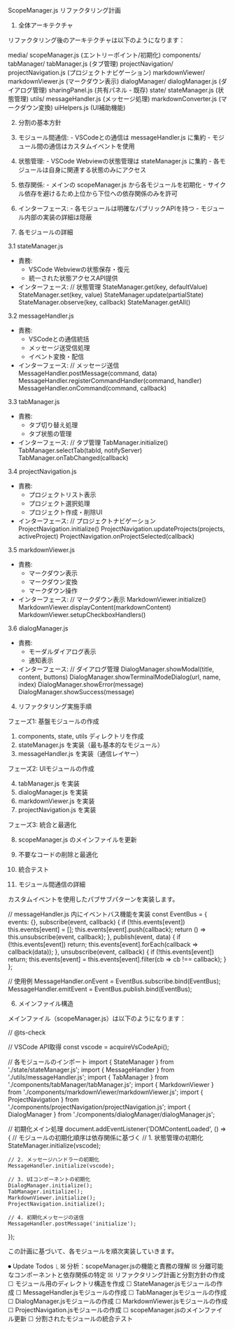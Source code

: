  ScopeManager.js リファクタリング計画

  1. 全体アーキテクチャ

  リファクタリング後のアーキテクチャは以下のようになります：

  media/
    scopeManager.js (エントリーポイント/初期化)
    components/
      tabManager/
        tabManager.js (タブ管理)
      projectNavigation/
        projectNavigation.js (プロジェクトナビゲーション)
      markdownViewer/
        markdownViewer.js (マークダウン表示)
      dialogManager/
        dialogManager.js (ダイアログ管理)
      sharingPanel.js (共有パネル - 既存)
    state/
      stateManager.js (状態管理)
    utils/
      messageHandler.js (メッセージ処理)
      markdownConverter.js (マークダウン変換)
      uiHelpers.js (UI補助機能)

  2. 分割の基本方針

  1. モジュール間通信:
    - VSCodeとの通信は messageHandler.js に集約
    - モジュール間の通信はカスタムイベントを使用
  2. 状態管理:
    - VSCode Webviewの状態管理は stateManager.js に集約
    - 各モジュールは自身に関連する状態のみにアクセス
  3. 依存関係:
    - メインの scopeManager.js から各モジュールを初期化
    - サイクル依存を避けるため上位から下位への依存関係のみを許可
  4. インターフェース:
    - 各モジュールは明確なパブリックAPIを持つ
    - モジュール内部の実装の詳細は隠蔽

  3. 各モジュールの詳細

  3.1 stateManager.js

  - 責務:
    - VSCode Webviewの状態保存・復元
    - 統一された状態アクセスAPI提供
  - インターフェース:
  // 状態管理
  StateManager.get(key, defaultValue)
  StateManager.set(key, value)
  StateManager.update(partialState)
  StateManager.observe(key, callback)
  StateManager.getAll()

  3.2 messageHandler.js

  - 責務:
    - VSCodeとの通信統括
    - メッセージ送受信処理
    - イベント変換・配信
  - インターフェース:
  // メッセージ送信
  MessageHandler.postMessage(command, data)
  MessageHandler.registerCommandHandler(command, handler)
  MessageHandler.onCommand(command, callback)

  3.3 tabManager.js

  - 責務:
    - タブ切り替え処理
    - タブ状態の管理
  - インターフェース:
  // タブ管理
  TabManager.initialize()
  TabManager.selectTab(tabId, notifyServer)
  TabManager.onTabChanged(callback)

  3.4 projectNavigation.js

  - 責務:
    - プロジェクトリスト表示
    - プロジェクト選択処理
    - プロジェクト作成・削除UI
  - インターフェース:
  // プロジェクトナビゲーション
  ProjectNavigation.initialize()
  ProjectNavigation.updateProjects(projects, activeProject)
  ProjectNavigation.onProjectSelected(callback)

  3.5 markdownViewer.js

  - 責務:
    - マークダウン表示
    - マークダウン変換
    - マークダウン操作
  - インターフェース:
  // マークダウン表示
  MarkdownViewer.initialize()
  MarkdownViewer.displayContent(markdownContent)
  MarkdownViewer.setupCheckboxHandlers()

  3.6 dialogManager.js

  - 責務:
    - モーダルダイアログ表示
    - 通知表示
  - インターフェース:
  // ダイアログ管理
  DialogManager.showModal(title, content, buttons)
  DialogManager.showTerminalModeDialog(url, name, index)
  DialogManager.showError(message)
  DialogManager.showSuccess(message)

  4. リファクタリング実施手順

  フェーズ1: 基盤モジュールの作成

  1. components, state, utils ディレクトリを作成
  2. stateManager.js を実装（最も基本的なモジュール）
  3. messageHandler.js を実装（通信レイヤー）

  フェーズ2: UIモジュールの作成

  4. tabManager.js を実装
  5. dialogManager.js を実装
  6. markdownViewer.js を実装
  7. projectNavigation.js を実装

  フェーズ3: 統合と最適化

  8. scopeManager.js のメインファイルを更新
  9. 不要なコードの削除と最適化
  10. 統合テスト

  5. モジュール間通信の詳細

  カスタムイベントを使用したパブサブパターンを実装します。

  // messageHandler.js 内にイベントバス機能を実装
  const EventBus = {
    events: {},
    subscribe(event, callback) {
      if (!this.events[event]) this.events[event] = [];
      this.events[event].push(callback);
      return () => this.unsubscribe(event, callback);
    },
    publish(event, data) {
      if (!this.events[event]) return;
      this.events[event].forEach(callback => callback(data));
    },
    unsubscribe(event, callback) {
      if (!this.events[event]) return;
      this.events[event] = this.events[event].filter(cb => cb !==
  callback);
    }
  };

  // 使用例
  MessageHandler.onEvent = EventBus.subscribe.bind(EventBus);
  MessageHandler.emitEvent = EventBus.publish.bind(EventBus);

  6. メインファイル構造

  メインファイル（scopeManager.js）は以下のようになります：

  // @ts-check

  // VSCode API取得
  const vscode = acquireVsCodeApi();

  // 各モジュールのインポート
  import { StateManager } from './state/stateManager.js';
  import { MessageHandler } from './utils/messageHandler.js';
  import { TabManager } from './components/tabManager/tabManager.js';
  import { MarkdownViewer } from
  './components/markdownViewer/markdownViewer.js';
  import { ProjectNavigation } from
  './components/projectNavigation/projectNavigation.js';
  import { DialogManager } from
  './components/dialogManager/dialogManager.js';

  // 初期化メイン処理
  document.addEventListener('DOMContentLoaded', () => {
    // モジュールの初期化順序は依存関係に基づく
    // 1. 状態管理の初期化
    StateManager.initialize(vscode);

    // 2. メッセージハンドラーの初期化
    MessageHandler.initialize(vscode);

    // 3. UIコンポーネントの初期化
    DialogManager.initialize();
    TabManager.initialize();
    MarkdownViewer.initialize();
    ProjectNavigation.initialize();

    // 4. 初期化メッセージの送信
    MessageHandler.postMessage('initialize');
  });

  この計画に基づいて、各モジュールを順次実装していきます。

⏺ Update Todos
  ⎿  ☒ 分析：scopeManager.jsの機能と責務の理解
     ☒ 分離可能なコンポーネントと依存関係の特定
     ☒ リファクタリング計画と分割方針の作成
     ☐ モジュール用のディレクトリ構造を作成
     ☐ StateManager.jsモジュールの作成
     ☐ MessageHandler.jsモジュールの作成
     ☐ TabManager.jsモジュールの作成
     ☐ DialogManager.jsモジュールの作成
     ☐ MarkdownViewer.jsモジュールの作成
     ☐ ProjectNavigation.jsモジュールの作成
     ☐ scopeManager.jsのメインファイル更新
     ☐ 分割されたモジュールの統合テスト
